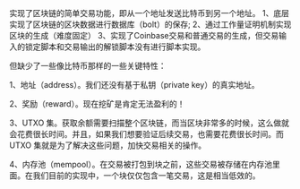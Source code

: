   实现了区块链的简单交易功能，即从一个地址发送比特币到另一个地址。
  1、底层实现了区块链的区块数据进行数据库（bolt）的保存;
  2、通过工作量证明机制实现区块的生成（难度固定）
  3、实现了Coinbase交易和普通交易的生成，但交易输入的锁定脚本和交易输出的解锁脚本没有进行脚本实现。


  但缺少了一些像比特币那样的一些关键特性：

  1、地址（address）。我们还没有基于私钥（private key）的真实地址。

  2、奖励（reward）。现在挖矿是肯定无法盈利的！

  3、UTXO 集。获取余额需要扫描整个区块链，而当区块非常多的时候，这么做就会花费很长时间。并且，如果我们想要验证后续交易，也需要花费很长时间。而 UTXO 集就是为了解决这些问题，加快交易相关的操作。

  4、内存池（mempool）。在交易被打包到块之前，这些交易被存储在内存池里面。在我们目前的实现中，一个块仅仅包含一笔交易，这是相当低效的。
